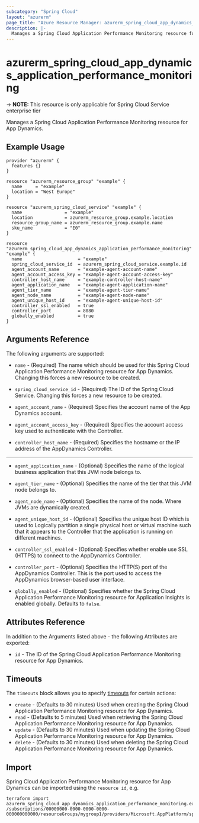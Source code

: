 ```yaml
---
subcategory: "Spring Cloud"
layout: "azurerm"
page_title: "Azure Resource Manager: azurerm_spring_cloud_app_dynamics_application_performance_monitoring"
description: |-
  Manages a Spring Cloud Application Performance Monitoring resource for App Dynamics.
---
```


# azurerm_spring_cloud_app_dynamics_application_performance_monitoring

-> **NOTE:** This resource is only applicable for Spring Cloud Service enterprise tier

Manages a Spring Cloud Application Performance Monitoring resource for App Dynamics.

## Example Usage

```hcl
provider "azurerm" {
  features {}
}

resource "azurerm_resource_group" "example" {
  name     = "example"
  location = "West Europe"
}

resource "azurerm_spring_cloud_service" "example" {
  name                = "example"
  location            = azurerm_resource_group.example.location
  resource_group_name = azurerm_resource_group.example.name
  sku_name            = "E0"
}

resource "azurerm_spring_cloud_app_dynamics_application_performance_monitoring" "example" {
  name                     = "example"
  spring_cloud_service_id  = azurerm_spring_cloud_service.example.id
  agent_account_name       = "example-agent-account-name"
  agent_account_access_key = "example-agent-account-access-key"
  controller_host_name     = "example-controller-host-name"
  agent_application_name   = "example-agent-application-name"
  agent_tier_name          = "example-agent-tier-name"
  agent_node_name          = "example-agent-node-name"
  agent_unique_host_id     = "example-agent-unique-host-id"
  controller_ssl_enabled   = true
  controller_port          = 8080
  globally_enabled         = true
}
```

## Arguments Reference

The following arguments are supported:

* `name` - (Required) The name which should be used for this Spring Cloud Application Performance Monitoring resource for App Dynamics. Changing this forces a new resource to be created.

* `spring_cloud_service_id` - (Required) The ID of the Spring Cloud Service. Changing this forces a new resource to be created.

* `agent_account_name` - (Required) Specifies the account name of the App Dynamics account.

* `agent_account_access_key` - (Required) Specifies the account access key used to authenticate with the Controller.

* `controller_host_name` - (Required) Specifies the hostname or the IP address of the AppDynamics Controller.

---

* `agent_application_name` - (Optional) Specifies the name of the logical business application that this JVM node belongs to.

* `agent_tier_name` - (Optional) Specifies the name of the tier that this JVM node belongs to.

* `agent_node_name` - (Optional) Specifies the name of the node. Where JVMs are dynamically created.

* `agent_unique_host_id` - (Optional) Specifies the unique host ID which is used to Logically partition a single physical host or virtual machine such that it appears to the Controller that the application is running on different machines.

* `controller_ssl_enabled` - (Optional) Specifies whether enable use SSL (HTTPS) to connect to the AppDynamics Controller.

* `controller_port` - (Optional) Specifies the HTTP(S) port of the AppDynamics Controller. This is the port used to access the AppDynamics browser-based user interface.

* `globally_enabled` - (Optional) Specifies whether the Spring Cloud Application Performance Monitoring resource for Application Insights is enabled globally. Defaults to `false`.

## Attributes Reference

In addition to the Arguments listed above - the following Attributes are exported:

* `id` - The ID of the Spring Cloud Application Performance Monitoring resource for App Dynamics.

## Timeouts

The `timeouts` block allows you to specify [timeouts](https://www.terraform.io/language/resources/syntax#operation-timeouts) for certain actions:

* `create` - (Defaults to 30 minutes) Used when creating the Spring Cloud Application Performance Monitoring resource for App Dynamics.
* `read` - (Defaults to 5 minutes) Used when retrieving the Spring Cloud Application Performance Monitoring resource for App Dynamics.
* `update` - (Defaults to 30 minutes) Used when updating the Spring Cloud Application Performance Monitoring resource for App Dynamics.
* `delete` - (Defaults to 30 minutes) Used when deleting the Spring Cloud Application Performance Monitoring resource for App Dynamics.

## Import

Spring Cloud Application Performance Monitoring resource for App Dynamics can be imported using the `resource id`, e.g.

```shell
terraform import azurerm_spring_cloud_app_dynamics_application_performance_monitoring.example /subscriptions/00000000-0000-0000-0000-000000000000/resourceGroups/mygroup1/providers/Microsoft.AppPlatform/spring/service1/apms/apm1
```
